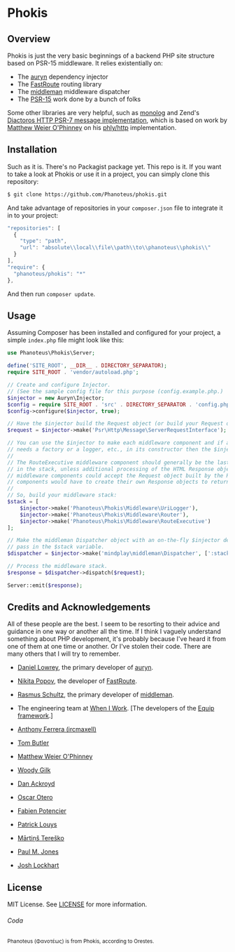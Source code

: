 # Phokis

## Overview
Phokis is just the very basic beginnings of a backend PHP site structure based on PSR-15 middleware. It relies existentially on:

- The [auryn](https://github.com/rdlowrey/auryn) dependency injector
- The [FastRoute](https://github.com/nikic/FastRoute) routing library
- The [middleman](https://github.com/mindplay-dk/middleman) middleware dispatcher
- The [PSR-15](https://github.com/http-interop/http-middleware) work done by a bunch of folks

Some other libraries are very helpful, such as [monolog](https://github.com/Seldaek/monolog) and Zend's [Diactoros HTTP PSR-7 message implementation](https://github.com/zendframework/zend-diactoros), which is based on work by [Matthew Weier O'Phinney](https://mwop.net/) on his [phly/http](https://github.com/phly/http) implementation.

## Installation
Such as it is. There's no Packagist package yet. This repo is it. If you want to take a look at Phokis or use it in a project, you can simply clone this repository:

```bash
$ git clone https://github.com/Phanoteus/phokis.git
```

And take advantage of repositories in your `composer.json` file to integrate it in to your project:

```js
"repositories": [
  {
    "type": "path",
    "url": "absolute\\local\\file\\path\\to\\phanoteus\\phokis\\"
  }
],
"require": {
  "phanoteus/phokis": "*"
},
```

And then run `composer update`.

## Usage

Assuming Composer has been installed and configured for your project, a simple `index.php` file might look like this:

```php
use Phanoteus\Phokis\Server;

define('SITE_ROOT', __DIR__ . DIRECTORY_SEPARATOR);
require SITE_ROOT . 'vendor/autoload.php';

// Create and configure Injector.
// (See the sample config file for this purpose (config.example.php.)
$injector = new Auryn\Injector;
$config = require SITE_ROOT . 'src' . DIRECTORY_SEPARATOR . 'config.php';
$config->configure($injector, true);

// Have the $injector build the Request object (or build your Request object in some other way).
$request = $injector->make('Psr\Http\Message\ServerRequestInterface');

// You can use the $injector to make each middleware component and if a given component
// needs a factory or a logger, etc., in its constructor then the $injector will provision any dependencies.
//
// The RouteExecutive middleware component should generally be the last (bottom) middleware component
// in the stack, unless additional processing of the HTML Response object is required. (Additional
// middleware components could accept the Request object built by the RouteExecutive, but those
// components would have to create their own Response objects to return.)
//
// So, build your middleware stack:
$stack = [
    $injector->make('Phanoteus\Phokis\Middleware\UriLogger'),
    $injector->make('Phanoteus\Phokis\Middleware\Router'),
    $injector->make('Phanoteus\Phokis\Middleware\RouteExecutive')
];

// Make the middleman Dispatcher object with an on-the-fly $injector definition to
// pass in the $stack variable.
$dispatcher = $injector->make('mindplay\middleman\Dispatcher', [':stack' => $stack]);

// Process the middleware stack.
$response = $dispatcher->dispatch($request);

Server::emit($response);
```

## Credits and Acknowledgements

All of these people are the best. I seem to be resorting to their advice and guidance in one way or another all the time. If I think I vaguely understand something about PHP development, it's probably because I've heard it from one of them at one time or another. Or I've stolen their code. There are many others that I will try to remember.

- [Daniel Lowrey](https://github.com/rdlowrey), the primary developer of [auryn](https://github.com/rdlowrey/auryn).
- [Nikita Popov](https://github.com/nikic), the developer of [FastRoute](https://github.com/nikic/FastRoute).
- [Rasmus Schultz](https://github.com/mindplay-dk), the primary developer of [middleman](https://github.com/mindplay-dk/middleman).
- The engineering team at [When I Work](http://wheniwork.com). [The developers of the [Equip framework](https://github.com/equip/framework).]

- [Anthony Ferrera (ircmaxell)](http://blog.ircmaxell.com/)
- [Tom Butler](https://r.je/)
- [Matthew Weier O'Phinney](https://mwop.net/)
- [Woody Gilk](https://github.com/shadowhand)
- [Dan Ackroyd](https://github.com/Danack)
- [Oscar Otero](https://github.com/oscarotero)
- [Fabien Potencier](http://fabien.potencier.org/)
- [Patrick Louys](https://github.com/PatrickLouys)
- [Mārtiņš Tereško](https://stackoverflow.com/users/727208/tere%C5%A1ko)
- [Paul M. Jones](https://github.com/pmjones)
- [Josh Lockhart](https://github.com/codeguy)

## License
MIT License. See [LICENSE](LICENSE) for more information.

###### Coda
<small>Phanoteus (Φανοτέως) is from Phokis, according to Orestes.</small>
